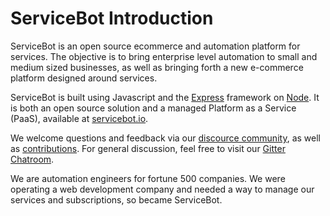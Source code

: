 # ServiceBot Introduction

ServiceBot is an open source ecommerce and automation platform for services. The objective is to bring enterprise level automation to small and medium sized businesses, as well as bringing forth a new e-commerce platform designed around services.

ServiceBot is built using Javascript and the [Express](https://expressjs.com/) framework on [Node](https://nodejs.org). It is both an open source solution and a managed Platform as a Service (PaaS), available at [servicebot.io](http://servicebot.io/).

We welcome questions and feedback via our [discource community](http://community.servicebot.io/), as well as [contributions](https://github.com/servicebot/servicebot). For general discussion, feel free to visit our [Gitter Chatroom](https://gitter.im/service-bot/Lobby).

We are automation engineers for fortune 500 companies. We were operating a web development company and needed a way to manage our services and subscriptions, so became ServiceBot.
